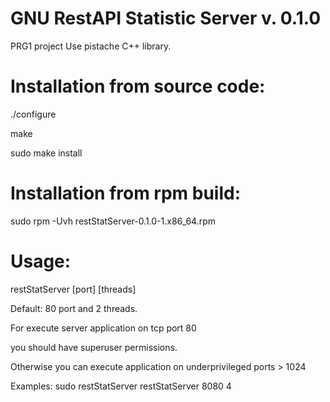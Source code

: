 # GNU RestAPI Statistic Server v. 0.1.0
PRG1 project
Use pistache C++ library.

# Installation from source code:
./configure

make

sudo make install

# Installation from rpm build:
sudo rpm -Uvh restStatServer-0.1.0-1.x86_64.rpm

# Usage: 
restStatServer [port] [threads]

Default: 80 port and 2 threads.

For execute server application on tcp port 80

you should have superuser permissions.

Otherwise you can execute application on underprivileged ports > 1024

Examples:
      sudo restStatServer
      restStatServer 8080 4
